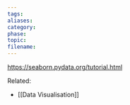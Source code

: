 ```yaml
---
tags: 
aliases: 
category: 
phase: 
topic: 
filename:
---
```

https://seaborn.pydata.org/tutorial.html

Related:
- [[Data Visualisation]]